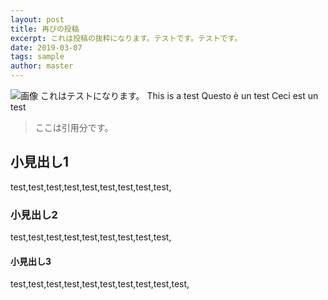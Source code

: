 ```yaml
---
layout: post
title: 再びの投稿
excerpt: これは投稿の抜粋になります。テストです。テストです。
date: 2019-03-07
tags: sample
author: master
---
```




![画像](../img/PC.png)
これはテストになります。
This is a test
Questo è un test
Ceci est un test

>ここは引用分です。

## 小見出し1

test,test,test,test,test,test,test,test,test,

### 小見出し2
test,test,test,test,test,test,test,test,test,

#### 小見出し3
test,test,test,test,test,test,test,test,test,test,
